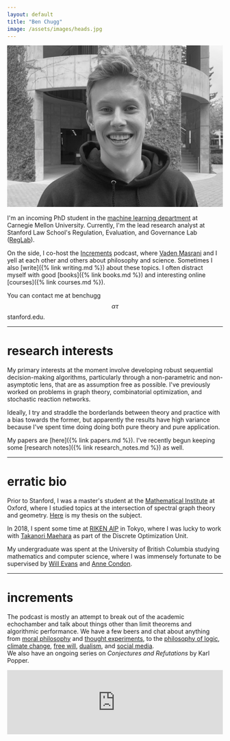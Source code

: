 ```yaml
---
layout: default
title: "Ben Chugg"
image: /assets/images/heads.jpg
---
```


<img id='headerim' src="/assets/images/lawme.jpg">

I'm an incoming PhD student in the [machine learning department](https://www.ml.cmu.edu/) at Carnegie Mellon University.  Currently, I'm the lead research analyst at Stanford Law School's 
Regulation, Evaluation, and Governance Lab (<a href="https://reglab.stanford.edu/" rel='nofollow'>RegLab</a>). 


On the side, I co-host the <a href="https://www.incrementspodcast.com/" ref='nofollow'>Increments</a> podcast, where <a href="https://vmasrani.github.io/">Vaden Masrani</a> and I yell at each other and others about philosophy and science. Sometimes I also [write]({% link writing.md %}) about these topics. I often distract myself with good [books]({% link books.md %}) and interesting online [courses]({% link courses.md %}). 


You can contact me at benchugg $$\alpha\tau$$ stanford.edu. 

--- 


# research interests
My primary interests at the moment involve developing robust sequential decision-making algorithms, particularly through a non-parametric and non-asymptotic lens, that are as assumption free as possible. I've previously worked on problems in graph theory, combinatorial optimization, and stochastic reaction networks.

Ideally, I try and straddle the borderlands between theory and practice with a bias towards the former, but apparently the results have high variance because I've spent time doing doing both pure theory and pure application. 

My papers are [here]({% link papers.md %}). I've recently begun keeping some [research notes]({% link research_notes.md %}) as well. 

---

# erratic bio

Prior to Stanford, I was a master's student at the <a rel='nofollow' href="https://www.maths.ox.ac.uk/">Mathematical Institute</a>
at Oxford, where I studied topics at the intersection of spectral graph theory and geometry. <a href="files/ox_thesis.pdf">Here</a> is my thesis on the subject.
			
In 2018, I spent some time at <a href="http://www.riken.jp/en/research/labs/aip/" rel='nofollow'>RIKEN AIP</a>
in Tokyo, where I was  lucky to work with <a href="http://www.prefield.com/index.html" rel='nofollow'>Takanori Maehara</a>
as part of the Discrete Optimization Unit.

My undergraduate was spent at the University of British Columbia studying mathematics and computer science, where I was immensely fortunate to be
supervised by <a href="http://www.cs.ubc.ca/~will/" rel='nofollow'>Will Evans</a> and  <a href="https://www.cs.ubc.ca/~condon/" rel='nofollow'>Anne Condon</a>.

---

# increments
The podcast is mostly an attempt to break out of the academic echochamber and talk about things other than limit theorems and algorithmic performance. We have a few beers and chat about anything from <a href="https://www.incrementspodcast.com/26" rel='nofollow'>moral philosophy</a>  and <a href="https://www.incrementspodcast.com/22" rel='nofollow'>thought experiments</a>, to the <a href="https://www.incrementspodcast.com/28" rel='nofollow'>philosophy of logic</a>, <a href="https://www.incrementspodcast.com/32" rel='nofollow'>climate change</a>, <a href="https://www.incrementspodcast.com/23" rel='nofollow'>free will</a>, <a href="https://www.incrementspodcast.com/24" rel='nofollow'>dualism</a>, and <a href="https://www.incrementspodcast.com/15" rel='nofollow'>social media</a>.  
We also have an ongoing series on <em>Conjectures and Refutations</em> by Karl Popper.


<iframe src="https://player.fireside.fm/v2/AlCT9XAu/latest?theme=light"
width="100%" frameborder="0" scrolling="no"></iframe>  
